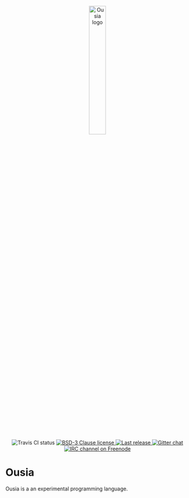 <p align="center">
	<img
		src="https:://raw.githubusercontent.com/neysofu/ousia/readme-experiments/extras/logo.png"
		alt="Ousia logo"
		width="30%">
	</img>
</p>
<p align="center">
    <img
        src="https://img.shields.io/travis/neysofu/ousia.svg"
        alt="Travis CI status">
    </img>
    <a href="https://github.com/neysofu/ousia/blob/master/LICENSE.txt">
        <img
            src="https://img.shields.io/badge/license-BSD-blue.svg"
            alt="BSD-3 Clause license">
        </img>
    </a>
    <a href="https://github.com/neysofu/ousia/releases">
        <img
            src="https://img.shields.io/github/release/neysofu/ousia.svg"
            alt="Last release">
        </img>
    </a>
    <a href="https://gitter.im/ousialang/Lobby">
        <img
            src="https://badges.gitter.im/ousialang/ousia.svg"
            alt="Gitter chat">
        </img>
    </a>
	<a href="https://gitter.im/ousialang/Lobby">
        <img
            src="https://img.shields.io/badge/irc-%23ousia%20on%20Freenode-green.svg"
            alt="IRC channel on Freenode">
        </img>
    </a>

</p>

# Ousia

Ousia is a an experimental programming language.
